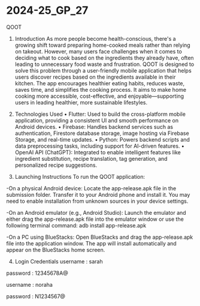 # 2024-25_GP_27
QOOT
1. Introduction
As more people become health-conscious, there's a growing shift toward preparing home-cooked meals rather than relying on takeout. However, many users face challenges when it comes to deciding what to cook based on the ingredients they already have, often leading to unnecessary food waste and frustration.
QOOT is designed to solve this problem through a user-friendly mobile application that helps users discover recipes based on the ingredients available in their kitchen. The app encourages healthier eating habits, reduces waste, saves time, and simplifies the cooking process. It aims to make home cooking more accessible, cost-effective, and enjoyable—supporting users in leading healthier, more sustainable lifestyles.

2.	Technologies Used
•	Flutter: Used to build the cross-platform mobile application, providing a consistent UI and smooth performance on Android devices.
•	Firebase: Handles backend services such as authentication, Firestore database storage, image hosting via Firebase Storage, and real-time updates.
•	Python: Powers backend scripts and data preprocessing tasks, including support for AI-driven features.
•	OpenAI API (ChatGPT): Integrated to enable intelligent features like ingredient substitution, recipe translation, tag generation, and personalized recipe suggestions.


3. Launching Instructions
To run the QOOT application:

-On a physical Android device:
Locate the app-release.apk file in the submission folder. Transfer it to your Android phone and install it. You may need to enable installation from unknown sources in your device settings.

-On an Android emulator (e.g., Android Studio):
Launch the emulator and either drag the app-release.apk file into the emulator window or use the following terminal command: 
adb install app-release.apk

-On a PC using BlueStacks:
Open BlueStacks and drag the app-release.apk file into the application window. The app will install automatically and appear on the BlueStacks home screen.

4.	Login Credentials
username : sarah

password : 12345678A@

username : noraha

password : N1234567@

